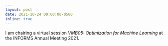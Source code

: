 ```yaml
---
layout: post
date: 2021-10-24 00:00:00-0500
inline: true
---
```



I am chairing a virtual session *VMB05: Optimization for Machine Learning* at the INFORMS Annual Meeting 2021.
